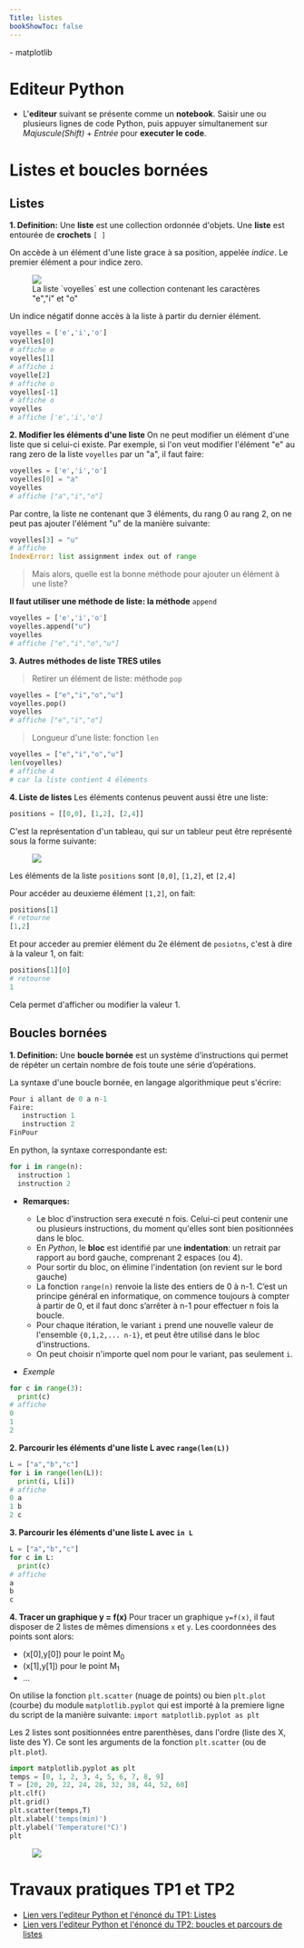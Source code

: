 ```yaml
---
Title: listes
bookShowToc: false
---
```

 <!--<link rel="stylesheet" href="https://pyscript.net/alpha/pyscript.css" />
 -->
  <style>
    .editor-box{
      width: 60%;
      display: block;
    }
    #output > div {
    font-family: 'monospace';
    background-color: #e5e5e5;
    border: 1px solid lightgray;
    /*border-top: 0;*/
    font-size: 0.875rem;
    padding: 0.5rem;
  
  }

  #output > div:first-child {
    border-top: 1px solid lightgray;
    display: block;
  }

  #output > div:nth-child(even) {
    border: 0;
  } 
</style>

  <script defer src="https://pyscript.net/alpha/pyscript.js"></script>

<py-env>
    - matplotlib
</py-env>

# Editeur Python
* L'**editeur** suivant se présente comme un **notebook**. Saisir une ou plusieurs lignes de code Python, puis appuyer simultanement sur *Majuscule(Shift)* + *Entrée* pour **executer le code**.

<div>
<py-repl id="my-repl" auto-generate="true"></py-repl>
</div>

  
# Listes et boucles bornées
## Listes
**1. Definition:** Une **liste** est une collection ordonnée d'objets.
Une **liste** est entourée de **crochets** `[ ]`

On accède à un élément d'une liste grace à sa position, appelée *indice*. Le premier élément a pour indice zero. 

<figure>
  <img src="../images/liste.png">
  <figcaption>La liste `voyelles` est une collection contenant les caractères<br>
  "e","i" et "o"</figcaption>
</figure>

Un indice négatif donne accès à la liste à partir du dernier élément.

```python
voyelles = ['e','i','o']
voyelles[0]
# affiche e
voyelles[1]
# affiche i
voyelle[2]
# affiche o
voyelles[-1]
# affiche o
voyelles
# affiche ['e','i','o']
```

**2. Modifier les éléments d'une liste**
On ne peut modifier un élément d'une liste que si celui-ci existe. Par exemple, si l'on veut modifier l'élément "e" au rang zero de la liste `voyelles` par un "a", il faut faire:

```python
voyelles = ['e','i','o']
voyelles[0] = "a"
voyelles
# affiche ["a","i","o"]
``` 

Par contre, la liste ne contenant que 3 éléments, du rang 0 au rang 2, on ne peut pas ajouter l'élément "u" de la manière suivante:

```python
voyelles[3] = "u"
# affiche
IndexError: list assignment index out of range
``` 

> Mais alors, quelle est la bonne méthode pour ajouter un élément à une liste?

**Il faut utiliser une méthode de liste: la méthode** `append`

```python
voyelles = ['e','i','o']
voyelles.append("u")
voyelles
# affiche ["e","i","o","u"]
```

**3. Autres méthodes de liste TRES utiles**

> Retirer un élément de liste: méthode `pop`

```python
voyelles = ["e","i","o","u"]
voyelles.pop()
voyelles
# affiche ["e","i","o"]
```

> Longueur d'une liste: fonction `len`

```python
voyelles = ["e","i","o","u"]
len(voyelles)
# affiche 4 
# car la liste contient 4 éléments
```

**4. Liste de listes** 
Les éléments contenus peuvent aussi être une liste:

```python
positions = [[0,0], [1,2], [2,4]]
```

C'est la représentation d'un tableau, qui sur un tableur peut être représenté sous la forme suivante:

<figure>
  <img src="../images/tableau.png">
</figure>

Les éléments de la liste `positions` sont `[0,0]`, `[1,2]`, et `[2,4]`

Pour accéder au deuxieme élément `[1,2]`, on fait:

```python
positions[1]
# retourne
[1,2]
```

Et pour acceder au premier élément du 2e élément de `posiotns`, c'est à dire à la valeur 1, on fait:

```python
positions[1][0]
# retourne
1
```
Cela permet d'afficher ou modifier la valeur 1.

## Boucles bornées
**1. Definition:** Une **boucle bornée**  est un système d’instructions qui permet de répéter un certain nombre de fois toute une série d’opérations.

La syntaxe d'une boucle bornée, en langage algorithmique peut s'écrire:

```python
Pour i allant de 0 a n-1
Faire:
   instruction 1
   instruction 2
FinPour
```

En python, la syntaxe correspondante est:

```python
for i in range(n):
  instruction 1
  instruction 2
``` 

* **Remarques:**

  * Le bloc d'instruction sera executé n fois. Celui-ci peut contenir une ou plusieurs instructions, du moment qu'elles sont bien positionnées dans le bloc.
  * En *Python*, le **bloc** est identifié par une **indentation**: un retrait par rapport au bord gauche, comprenant 2 espaces (ou 4).
  * Pour sortir du bloc, on élimine l'indentation (on revient sur le bord gauche)
  * La fonction `range(n)` renvoie la liste des entiers de 0 à n-1. C’est un principe général en informatique, on commence toujours à compter à partir de 0, et il faut donc s’arrêter à n-1 pour effectuer n fois la boucle.
  * Pour chaque itération, le variant `i` prend une nouvelle valeur de l'ensemble `{0,1,2,... n-1}`, et peut être utilisé dans le bloc d'instructions. 
  * On peut choisir n'importe quel nom pour le variant, pas seulement `i`.

* *Exemple*

```python
for c in range(3):
  print(c)
# affiche
0
1
2
```

**2. Parcourir les éléments d'une liste L avec `range(len(L))`**

```python
L = ["a","b","c"]
for i in range(len(L)):
  print(i, L[i])
# affiche
0 a
1 b
2 c
```
**3. Parcourir les éléments d'une liste L avec `in L`**

```python
L = ["a","b","c"]
for c in L:
  print(c)
# affiche
a
b
c
```

**4. Tracer un graphique y = f(x)**
Pour tracer un graphique `y=f(x)`, il faut disposer de 2 listes de mêmes dimensions `x` et `y`. Les coordonnées des points sont alors:

* (x[0],y[0]) pour le point M<sub>0</sub> 
* (x[1],y[1]) pour le point M<sub>1</sub> 
* ...

On utilise la fonction `plt.scatter` (nuage de points) ou bien `plt.plot` (courbe) du module `matplotlib.pyplot` qui est importé à la premiere ligne du script de la manière suivante: `import matplotlib.pyplot as plt`

Les 2 listes sont positionnées entre parenthèses, dans l'ordre (liste des X, liste des Y). Ce sont les arguments de la fonction `plt.scatter` (ou de `plt.plot`).

```python
import matplotlib.pyplot as plt
temps = [0, 1, 2, 3, 4, 5, 6, 7, 8, 9]
T = [20, 20, 22, 24, 28, 32, 38, 44, 52, 60]
plt.clf()
plt.grid()
plt.scatter(temps,T)
plt.xlabel('temps(min)')
plt.ylabel('Temperature(°C)')
plt
```


<figure>
  <img src="../images/graphique.png">
</figure>



# Travaux pratiques TP1 et TP2
* <a href="../page3" target=_blank>Lien vers l'editeur Python et l'énoncé du TP1: Listes</a>
* <a href="../page4" target=_blank>Lien vers l'editeur Python et l'énoncé du TP2: boucles et parcours de listes</a>
